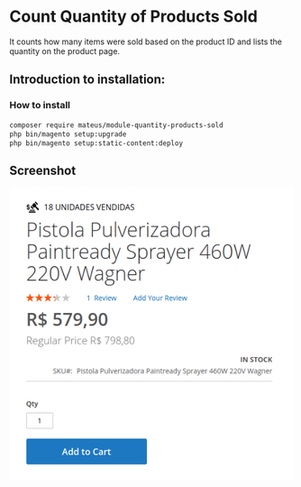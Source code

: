 # Count Quantity of Products Sold
It counts how many items were sold based on the product ID and lists the quantity on the product page.

## Introduction to installation:

### How to install

```
composer require mateus/module-quantity-products-sold
php bin/magento setup:upgrade
php bin/magento setup:static-content:deploy
```

## Screenshot
![ScreenShot](https://github.com/mateussantin/count-quantity-of-products-sold/blob/master/screenshot/image.png)
